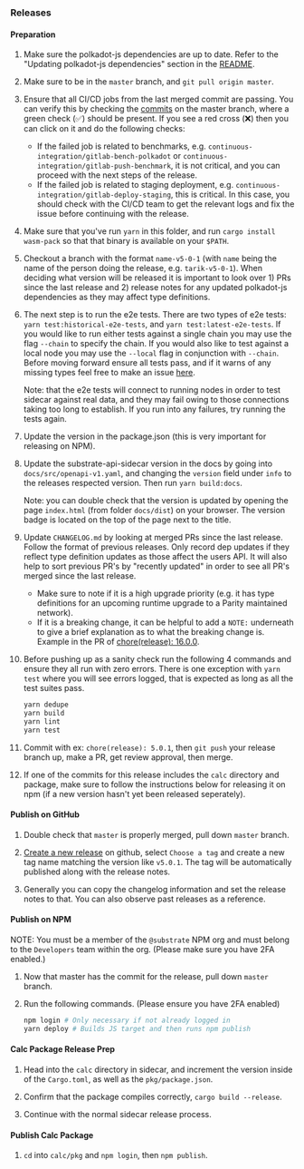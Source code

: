 ### Releases

#### Preparation

1. Make sure the polkadot-js dependencies are up to date. Refer to the "Updating polkadot-js dependencies" section in the [README](./README.md).

1. Make sure to be in the `master` branch, and `git pull origin master`.

1. Ensure that all CI/CD jobs from the last merged commit are passing. You can verify this by checking the [commits](https://github.com/paritytech/substrate-api-sidecar/commits/master/) on the master branch, where a green check (✅) should be present. If you see a red cross (❌) then you can click on it and do the following checks:
    - If the failed job is related to benchmarks, e.g. `continuous-integration/gitlab-bench-polkadot` or `continuous-integration/gitlab-push-benchmark`, it is not critical, and you can proceed with the next steps of the release.
    - If the failed job is related to staging deployment, e.g. `continuous-integration/gitlab-deploy-staging`, this is critical. In this case, you should check with the CI/CD team to get the relevant logs and fix the issue before continuing with the release.

1. Make sure that you've run `yarn` in this folder, and run `cargo install wasm-pack` so that that binary is available on your `$PATH`.

1. Checkout a branch with the format `name-v5-0-1` (with `name` being the name of the person doing the release, e.g. `tarik-v5-0-1`). When deciding what version will be released it is important to look over 1) PRs since the last release and 2) release notes for any updated polkadot-js dependencies as they may affect type definitions.

1. The next step is to run the e2e tests. There are two types of e2e tests: `yarn test:historical-e2e-tests`, and `yarn test:latest-e2e-tests`. If you would like to run either tests against a single chain you may use the flag `--chain` to specify the chain. If you would also like to test against a local node you may use the `--local` flag in conjunction with `--chain`. Before moving forward ensure all tests pass, and if it warns of any missing types feel free to make an issue [here](https://github.com/paritytech/substrate-api-sidecar/issues).

    Note: that the e2e tests will connect to running nodes in order to test sidecar against real data, and they may fail owing to those connections taking too long to establish. If you run into any failures, try running the tests again.

1. Update the version in the package.json (this is very important for releasing on NPM).

1. Update the substrate-api-sidecar version in the docs by going into `docs/src/openapi-v1.yaml`, and changing the `version` field under `info` to the releases respected version. Then run `yarn build:docs`.

     Note: you can double check that the version is updated by opening the page `index.html` (from folder `docs/dist`) on your browser. The version badge is located on the top of the page next to the title.

1. Update `CHANGELOG.md` by looking at merged PRs since the last release. Follow the format of previous releases. Only record dep updates if they reflect type definition updates as those affect the users API. It will also help to sort previous PR's by "recently updated" in order to see all PR's merged since the last release.

    - Make sure to note if it is a high upgrade priority (e.g. it has type definitions for an upcoming runtime upgrade to a Parity maintained network).
    - If it is a breaking change, it can be helpful to add a `NOTE:` underneath to give a brief explanation as to what the breaking change is. Example in the PR of [chore(release): 16.0.0](https://github.com/paritytech/substrate-api-sidecar/commit/ea74d007f9320aba954ca163d3d57d9b64d47d63).

1. Before pushing up as a sanity check run the following 4 commands and ensure they all run with zero errors. There is one exception with `yarn test` where you will see errors logged, that is expected as long as all the test suites pass.

    ```bash
    yarn dedupe
    yarn build
    yarn lint
    yarn test
    ```

1. Commit with ex: `chore(release): 5.0.1`, then `git push` your release branch up, make a PR, get review approval, then merge.

1. If one of the commits for this release includes the `calc` directory and package, make sure to follow the instructions below for releasing it on npm (if a new version hasn't yet been released seperately).

#### Publish on GitHub

1. Double check that `master` is properly merged, pull down `master` branch.

1. [Create a new release](https://github.com/paritytech/substrate-api-sidecar/releases/new) on github, select `Choose a tag` and create a new tag name matching the version like `v5.0.1`. The tag will be automatically published along with the release notes.

1. Generally you can copy the changelog information and set the release notes to that. You can also observe past releases as a reference.

#### Publish on NPM

NOTE: You must be a member of the `@substrate` NPM org and must belong to the `Developers` team within the org. (Please make sure you have 2FA enabled.)

1. Now that master has the commit for the release, pull down `master` branch.

2. Run the following commands. (Please ensure you have 2FA enabled)

    ```bash
    npm login # Only necessary if not already logged in
    yarn deploy # Builds JS target and then runs npm publish
    ```

#### Calc Package Release Prep

1. Head into the `calc` directory in sidecar, and increment the version inside of the `Cargo.toml`, as well as the `pkg/package.json`.

2. Confirm that the package compiles correctly, `cargo build --release`.

3. Continue with the normal sidecar release process.

#### Publish Calc Package

1. `cd` into `calc/pkg` and `npm login`, then `npm publish`.
